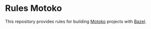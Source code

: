 # Rules Motoko

This repository provides rules for building [Motoko](https://smartcontracts.org/docs/language-guide/motoko.html) projects with [Bazel](http://bazel.build/).
